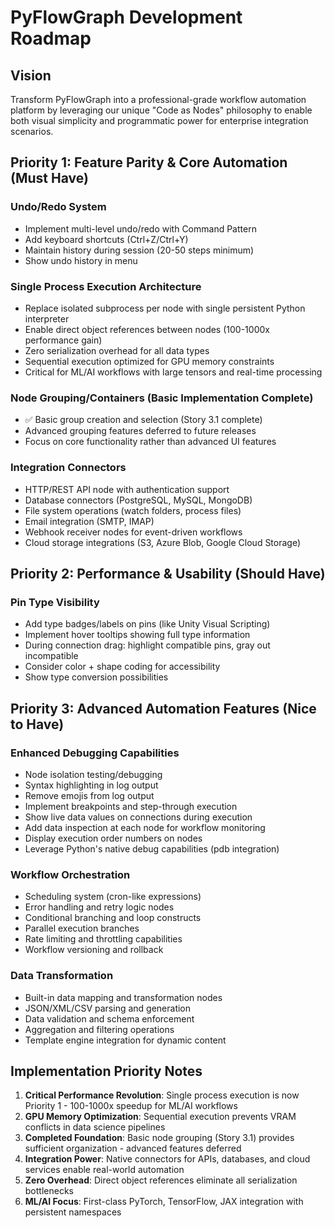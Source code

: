 # PyFlowGraph Development Roadmap

## Vision
Transform PyFlowGraph into a professional-grade workflow automation platform by leveraging our unique "Code as Nodes" philosophy to enable both visual simplicity and programmatic power for enterprise integration scenarios.

## Priority 1: Feature Parity & Core Automation (Must Have)

### Undo/Redo System
- Implement multi-level undo/redo with Command Pattern
- Add keyboard shortcuts (Ctrl+Z/Ctrl+Y)
- Maintain history during session (20-50 steps minimum)
- Show undo history in menu

### Single Process Execution Architecture
- Replace isolated subprocess per node with single persistent Python interpreter
- Enable direct object references between nodes (100-1000x performance gain)
- Zero serialization overhead for all data types
- Sequential execution optimized for GPU memory constraints
- Critical for ML/AI workflows with large tensors and real-time processing

### Node Grouping/Containers (Basic Implementation Complete)
- ✅ Basic group creation and selection (Story 3.1 complete)
- Advanced grouping features deferred to future releases
- Focus on core functionality rather than advanced UI features

### Integration Connectors
- HTTP/REST API node with authentication support
- Database connectors (PostgreSQL, MySQL, MongoDB)
- File system operations (watch folders, process files)
- Email integration (SMTP, IMAP)
- Webhook receiver nodes for event-driven workflows
- Cloud storage integrations (S3, Azure Blob, Google Cloud Storage)

## Priority 2: Performance & Usability (Should Have)

### Pin Type Visibility
- Add type badges/labels on pins (like Unity Visual Scripting)
- Implement hover tooltips showing full type information
- During connection drag: highlight compatible pins, gray out incompatible
- Consider color + shape coding for accessibility
- Show type conversion possibilities

## Priority 3: Advanced Automation Features (Nice to Have)

### Enhanced Debugging Capabilities
- Node isolation testing/debugging
- Syntax highlighting in log output
- Remove emojis from log output
- Implement breakpoints and step-through execution
- Show live data values on connections during execution
- Add data inspection at each node for workflow monitoring
- Display execution order numbers on nodes
- Leverage Python's native debug capabilities (pdb integration)

### Workflow Orchestration
- Scheduling system (cron-like expressions)
- Error handling and retry logic nodes
- Conditional branching and loop constructs
- Parallel execution branches
- Rate limiting and throttling capabilities
- Workflow versioning and rollback

### Data Transformation
- Built-in data mapping and transformation nodes
- JSON/XML/CSV parsing and generation
- Data validation and schema enforcement
- Aggregation and filtering operations
- Template engine integration for dynamic content

## Implementation Priority Notes

1. **Critical Performance Revolution**: Single process execution is now Priority 1 - 100-1000x speedup for ML/AI workflows
2. **GPU Memory Optimization**: Sequential execution prevents VRAM conflicts in data science pipelines
3. **Completed Foundation**: Basic node grouping (Story 3.1) provides sufficient organization - advanced features deferred
4. **Integration Power**: Native connectors for APIs, databases, and cloud services enable real-world automation
5. **Zero Overhead**: Direct object references eliminate all serialization bottlenecks
6. **ML/AI Focus**: First-class PyTorch, TensorFlow, JAX integration with persistent namespaces